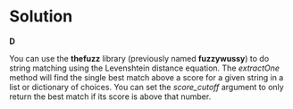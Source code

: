 # Solution

**D**

You can use the **thefuzz** library (previously named **fuzzywussy**) to do string matching using the Levenshtein distance equation. The *extractOne* method 
will find the single best match above a score for a given string in a list or dictionary of choices. You can set the *score_cutoff* argument to only return 
the best match if its score is above that number.